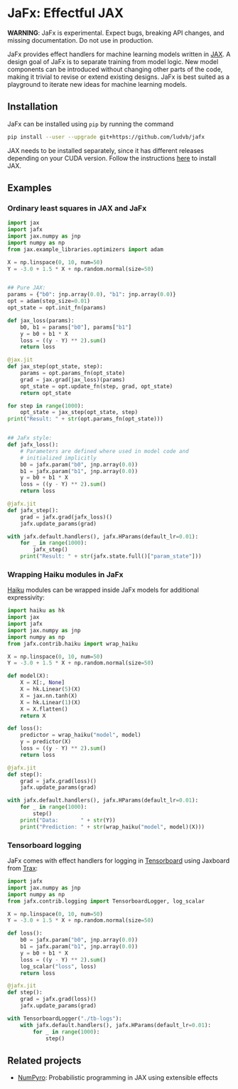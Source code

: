 # JaFx: Effectful JAX

**WARNING**:
JaFx is experimental.
Expect bugs, breaking API changes, and missing documentation.
Do not use in production.

JaFx provides effect handlers for machine learning models written in [JAX](https://github.com/google/jax).
A design goal of JaFx is to separate training from model logic.
New model components can be introduced without changing other parts of the code, making it trivial to revise or extend existing designs.
JaFx is best suited as a playground to iterate new ideas for machine learning models.


## Installation

JaFx can be installed using `pip` by running the command

``` sh
pip install --user --upgrade git+https://github.com/ludvb/jafx
```

JAX needs to be installed separately, since it has different releases depending on your CUDA version.
Follow the instructions [here](https://github.com/google/jax#installation) to install JAX.


## Examples

### Ordinary least squares in JAX and JaFx

``` python
import jax
import jafx
import jax.numpy as jnp
import numpy as np
from jax.example_libraries.optimizers import adam

X = np.linspace(0, 10, num=50)
Y = -3.0 + 1.5 * X + np.random.normal(size=50)


## Pure JAX:
params = {"b0": jnp.array(0.0), "b1": jnp.array(0.0)}
opt = adam(step_size=0.01)
opt_state = opt.init_fn(params)

def jax_loss(params):
    b0, b1 = params["b0"], params["b1"]
    y = b0 + b1 * X
    loss = ((y - Y) ** 2).sum()
    return loss

@jax.jit
def jax_step(opt_state, step):
    params = opt.params_fn(opt_state)
    grad = jax.grad(jax_loss)(params)
    opt_state = opt.update_fn(step, grad, opt_state)
    return opt_state

for step in range(1000):
    opt_state = jax_step(opt_state, step)
print("Result: " + str(opt.params_fn(opt_state)))


## JaFx style:
def jafx_loss():
    # Parameters are defined where used in model code and
    # initialized implicitly
    b0 = jafx.param("b0", jnp.array(0.0))
    b1 = jafx.param("b1", jnp.array(0.0))
    y = b0 + b1 * X
    loss = ((y - Y) ** 2).sum()
    return loss

@jafx.jit
def jafx_step():
    grad = jafx.grad(jafx_loss)()
    jafx.update_params(grad)

with jafx.default.handlers(), jafx.HParams(default_lr=0.01):
    for _ in range(1000):
        jafx_step()
    print("Result: " + str(jafx.state.full()["param_state"]))
```


### Wrapping Haiku modules in JaFx

[Haiku](https://github.com/deepmind/dm-haiku) modules can be wrapped inside JaFx models for additional expressivity:

``` python
import haiku as hk
import jax
import jafx
import jax.numpy as jnp
import numpy as np
from jafx.contrib.haiku import wrap_haiku

X = np.linspace(0, 10, num=50)
Y = -3.0 + 1.5 * X + np.random.normal(size=50)

def model(X):
    X = X[:, None]
    X = hk.Linear(5)(X)
    X = jax.nn.tanh(X)
    X = hk.Linear(1)(X)
    X = X.flatten()
    return X

def loss():
    predictor = wrap_haiku("model", model)
    y = predictor(X)
    loss = ((y - Y) ** 2).sum()
    return loss

@jafx.jit
def step():
    grad = jafx.grad(loss)()
    jafx.update_params(grad)

with jafx.default.handlers(), jafx.HParams(default_lr=0.01):
    for _ in range(1000):
        step()
    print("Data:       " + str(Y))
    print("Prediction: " + str(wrap_haiku("model", model)(X)))
```


### Tensorboard logging

JaFx comes with effect handlers for logging in [Tensorboard](https://github.com/tensorflow/tensorboard) using Jaxboard from [Trax](https://github.com/google/trax):

``` python
import jafx
import jax.numpy as jnp
import numpy as np
from jafx.contrib.logging import TensorboardLogger, log_scalar

X = np.linspace(0, 10, num=50)
Y = -3.0 + 1.5 * X + np.random.normal(size=50)

def loss():
    b0 = jafx.param("b0", jnp.array(0.0))
    b1 = jafx.param("b1", jnp.array(0.0))
    y = b0 + b1 * X
    loss = ((y - Y) ** 2).sum()
    log_scalar("loss", loss)
    return loss

@jafx.jit
def step():
    grad = jafx.grad(loss)()
    jafx.update_params(grad)

with TensorboardLogger("./tb-logs"):
    with jafx.default.handlers(), jafx.HParams(default_lr=0.01):
        for _ in range(1000):
            step()
```


## Related projects

- [NumPyro](https://github.com/pyro-ppl/numpyro/): Probabilistic programming in JAX using extensible effects
